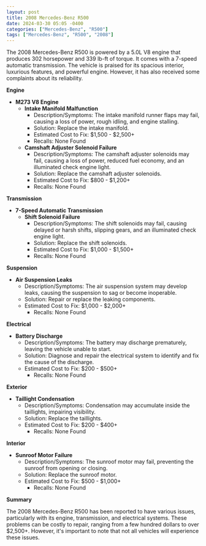 ```yaml
---
layout: post
title: 2008 Mercedes-Benz R500
date: 2024-03-30 05:05 -0400
categories: ["Mercedes-Benz", "R500"]
tags: ["Mercedes-Benz", "R500", "2008"]
---
```

The 2008 Mercedes-Benz R500 is powered by a 5.0L V8 engine that produces 302 horsepower and 339 lb-ft of torque. It comes with a 7-speed automatic transmission. The vehicle is praised for its spacious interior, luxurious features, and powerful engine. However, it has also received some complaints about its reliability.

**Engine**

* **M273 V8 Engine**
    * **Intake Manifold Malfunction**
        * Description/Symptoms: The intake manifold runner flaps may fail, causing a loss of power, rough idling, and engine stalling.
        * Solution: Replace the intake manifold.
        * Estimated Cost to Fix: $1,500 - $2,500+
        * Recalls: None Found
    * **Camshaft Adjuster Solenoid Failure**
        * Description/Symptoms: The camshaft adjuster solenoids may fail, causing a loss of power, reduced fuel economy, and an illuminated check engine light.
        * Solution: Replace the camshaft adjuster solenoids.
        * Estimated Cost to Fix: $800 - $1,200+
        * Recalls: None Found

**Transmission**

* **7-Speed Automatic Transmission**
    * **Shift Solenoid Failure**
        * Description/Symptoms: The shift solenoids may fail, causing delayed or harsh shifts, slipping gears, and an illuminated check engine light.
        * Solution: Replace the shift solenoids.
        * Estimated Cost to Fix: $1,000 - $1,500+
        * Recalls: None Found

**Suspension**

* **Air Suspension Leaks**
    * Description/Symptoms: The air suspension system may develop leaks, causing the suspension to sag or become inoperable.
    * Solution: Repair or replace the leaking components.
    * Estimated Cost to Fix: $1,000 - $2,000+
        * Recalls: None Found

**Electrical**

* **Battery Discharge**
    * Description/Symptoms: The battery may discharge prematurely, leaving the vehicle unable to start.
    * Solution: Diagnose and repair the electrical system to identify and fix the cause of the discharge.
    * Estimated Cost to Fix: $200 - $500+
        * Recalls: None Found

**Exterior**

* **Taillight Condensation**
    * Description/Symptoms: Condensation may accumulate inside the taillights, impairing visibility.
    * Solution: Replace the taillights.
    * Estimated Cost to Fix: $200 - $400+
        * Recalls: None Found

**Interior**

* **Sunroof Motor Failure**
    * Description/Symptoms: The sunroof motor may fail, preventing the sunroof from opening or closing.
    * Solution: Replace the sunroof motor.
    * Estimated Cost to Fix: $500 - $1,000+
        * Recalls: None Found

**Summary**

The 2008 Mercedes-Benz R500 has been reported to have various issues, particularly with its engine, transmission, and electrical systems. These problems can be costly to repair, ranging from a few hundred dollars to over $2,500+. However, it's important to note that not all vehicles will experience these issues.
